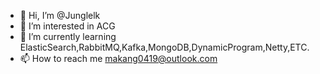 - 👋 Hi, I’m @Junglelk
- 👀 I’m interested in ACG
- 🌱 I’m currently learning ElasticSearch,RabbitMQ,Kafka,MongoDB,DynamicProgram,Netty,ETC.
- 📫 How to reach me makang0419@outlook.com

<!---
Junglelk/Junglelk is a ✨ special ✨ repository because its `README.md` (this file) appears on your GitHub profile.
You can click the Preview link to take a look at your changes.
--->
